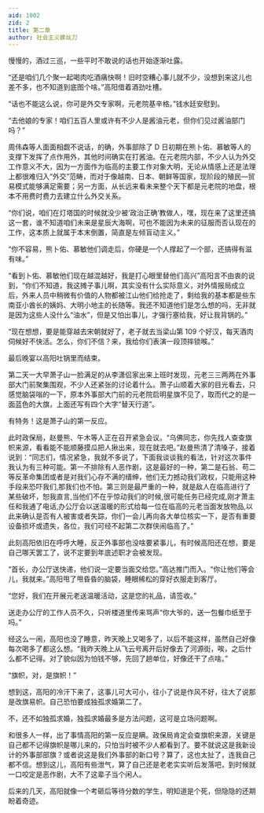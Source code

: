 ```yaml
---
aid: 1002
zid: 2
title: 第二章
author: 社会主义螺丝刀
---
```


慢慢的，酒过三巡，一些平时不敢说的话也开始逐渐吐露。

“还是咱们几个聚一起喝肉吃酒痛快啊！旧时空糟心事儿就不少，没想到来这儿也差不多，也不知道到底图个啥。”高阳借着酒劲吐槽。

“话也不能这么说，你可是外交专家啊，元老院基辛格。”钱水廷安慰到。

“去他娘的专家！咱们五百人里或许有不少人是酱油元老，但你们见过酱油部门吗？”

周伟森等人面面相觑不说话，的确，外事部除了 D 日初期在熊卜佑、慕敏等人的支撑下发挥了点作用外，其他时间确实在打酱油。在元老院内部，不少人认为外交工作意义不大，因为一方面作为临高的主要工作对象大明，无论从情感上还是法理上都很难归入“外交”范畴，而对于像越南、日本、朝鲜等国家，现阶段的殖民—贸易模式能够满足需要；另一方面，从长远来看未来整个天下都是元老院的地盘，根本不用费时费力去建立什么外交关系。

“你们说，咱们在灯塔国的时候就没少被‘政治正确’教做人，嘿，现在来了这里还搞这一套，谁不知道咱们未来是星辰大海啊，可也不能因为未来的征服而否认现在的工作，这本质上就属于本末倒置，简直是左倾盲动主义。”

“你不容易，熊卜佑、慕敏他们调走后，你硬是一个人撑起了一个部，还搞得有滋有味。”

“看到卜佑、慕敏他们现在越混越好，我是打心眼里替他们高兴”高阳言不由衷的说到，“你们不知道，我这摊子事儿啊，其实没有什么实际意义，对外情报局成立后，外来人员中稍微有价值的人物都被江山他们给抢走了，剩给我的基本都是些东南亚小酋长的姨妈、大明小地主的长随等。我还不知道他们是怎么想的吗，无非就是因为这些人没什么“油水”，但是又怕出事儿，才强行塞给我，好让我背锅的。”

“现在想想，要是能穿越去宋朝就好了，老子就去当梁山第 109 个好汉，每天酒肉伺候好不快活。怎么，你们不信？来，我给你们表演一段顶摔锁喉。”

最后晚宴以高阳吐锅里而结束。

第二天一大早萧子山一脸满足的从李潇侣家出来上班时发现，元老三三两两在外事部大门前聚集围观，不少人还紧张的讨论着什么。萧子山顺着大家的目光看去，只感觉脑袋嗡的一下，原本外事部大门前的元老院启明星旗不见了，取而代之的是一面蓝色的大旗，上面还写有四个大字“替天行道”。

有特务！这是萧子山的第一反应。

此时政保局，赵曼熊、午木等人正在召开紧急会议。“乌佛同志，你先找人查查旗帜来源，看看能不能顺藤摸瓜把人揪出来，现在就去吧。”赵曼熊清了清嗓子，接着说到：“同志们，情况紧急，我就不多说了，下面我谈谈我的看法，针对这次事件我认为有三种可能。第一不排除有人恶作剧，这是最好的一种，第二是石翁、苟二等反革命集团或者是对我们心存不满的缙绅，他们无力撼动我们政权，只能用这种手段来恐吓我们,那我们也不怕。第三则是最严重的一种，就是敌人在临高进行了某些破坏，恕我直言,当他们不在乎惊动我们的时候,很可能任务已经完成,刚才萧主任和我通了电话,办公厅会以送温暖的形式给每一位在临高的元老当面发放物品,以此来确认是否有人被害或者失踪，你们一会儿再向各大单位核实一下，是否有重要设备损坏或遗失，各位，我们可经不起第二次群侠闹临高了。”

此刻高阳依旧在呼呼大睡，反正外事部也没啥要紧事儿，有时候高阳还在想，要是自己哪天罢工了，说不定要到年底述职才会被发现。

“首长，办公厅送快递，他们说一定要当面交给您。”高达推门而入。“你让他们等会儿，我就来。”高阳甩了甩昏昏的脑袋，睡眼稀松的穿好衣服走到客厅。

“您好，我们在开展元老送温暖活动，这是您的礼品，请签收。”

送走办公厅的工作人员不久，只听楼道里传来骂声“你大爷的，送一包餐巾纸至于吗。”

经这么一闹，高阳也没了睡意，昨天晚上又喝多了，以后不能这样，虽然自己好像每次喝多了都这么想。“我昨天晚上从飞云号离开后好像去了河源街，唉，之后什么都不记得。对了貌似因为怕钱不够，先回了趟单位，好像还干了点啥。”

“旗帜，对，是旗帜！”

想到这，高阳的冷汗下来了，这事儿可大可小，往小了说是作风不好，往大了说那是改旗易帜。自己恐怕要成独孤求婚第二了。

不，还不如独孤求婚，独孤求婚最多是方法问题，这可是立场问题啊。

和很多人一样，出了事情高阳的第一反应是瞒。政保局肯定会查旗帜来源，关键是自己都不记得旗帜是哪儿来的，只怕当时被不少人都看到了。要不就说这是我新设计的外事部部旗？或者说这是我们外事部的新口号？算了，这也太扯了，连我自己都不信。想到这儿，高阳有些泄气，算了自己还是老老实实听后发落吧，到时候就一口咬定是恶作剧，大不了这辈子当个闲人。

后来的几天，高阳就像一个考砸后等待分数的学生，明知道是个死，但隐隐的还期盼着奇迹。

